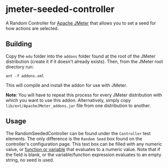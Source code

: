 # jmeter-seeded-controller

A Random Controller for [Apache JMeter](http://jmeter.apache.org) that allows you to set a seed for how actions
are selected.

## Building

Copy the `edu` folder into the `addons` folder found at the root of the JMeter distribution
(create it if it doesn't already exists). Then, from the JMeter root directory run:

```
ant -f addons.xml
```

This will compile and install the addon for use with JMeter.

**Note**: You will have to repeat this process for every JMeter distribution with which you want to use this addon.
Alternatively, simply copy `lib/ext/ApacheJMeter_addons.jar` file from one distribution to another.

## Usage

The RandomSeededController can be found under the `Controller` test elements. The only difference is the
`Random Seed` box found on the controller's configuration page. This text box can be filled with any numeric value,
or [function or variable](http://jmeter.apache.org/usermanual/functions.html) that evaluates to a
numeric value. Note that if the field is blank, or the variable/function expression evaluates to an empty string,
no seed is used.
